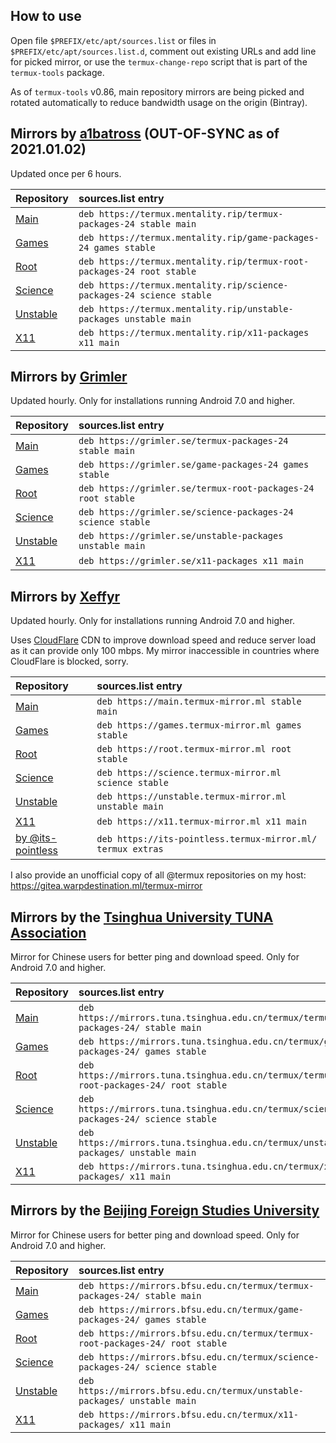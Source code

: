 ## How to use

Open file `$PREFIX/etc/apt/sources.list` or files in `$PREFIX/etc/apt/sources.list.d`, comment out existing URLs and add line for picked mirror, or use the `termux-change-repo` script that is part of the `termux-tools` package.

As of `termux-tools` v0.86, main repository mirrors are being picked and rotated automatically to reduce bandwidth usage on the origin (Bintray).

## Mirrors by [a1batross](https://github.com/a1batross) (OUT-OF-SYNC as of 2021.01.02)

Updated once per 6 hours.

|Repository|sources.list entry                                               |
|:---------|:----------------------------------------------------------------|
|[Main](https://github.com/termux/termux-packages)      |`deb https://termux.mentality.rip/termux-packages-24 stable main`|
|[Games](https://github.com/termux/game-packages)     |`deb https://termux.mentality.rip/game-packages-24 games stable` |
|[Root](https://github.com/termux/termux-root-packages)      |`deb https://termux.mentality.rip/termux-root-packages-24 root stable`|
|[Science](https://github.com/termux/science-packages)   |`deb https://termux.mentality.rip/science-packages-24 science stable`|
|[Unstable](https://github.com/termux/unstable-packages)  |`deb https://termux.mentality.rip/unstable-packages unstable main`|
|[X11](https://github.com/termux/x11-packages)       |`deb https://termux.mentality.rip/x11-packages x11 main`|

## Mirrors by [Grimler](https://github.com/grimler91)

Updated hourly. Only for installations running Android 7.0 and higher.

|Repository|sources.list entry                                               |
|:---------|:----------------------------------------------------------------|
|[Main](https://github.com/termux/termux-packages)      |`deb https://grimler.se/termux-packages-24 stable main`|
|[Games](https://github.com/termux/game-packages)     |`deb https://grimler.se/game-packages-24 games stable` |
|[Root](https://github.com/termux/termux-root-packages)      |`deb https://grimler.se/termux-root-packages-24 root stable`|
|[Science](https://github.com/termux/science-packages)   |`deb https://grimler.se/science-packages-24 science stable`|
|[Unstable](https://github.com/termux/unstable-packages)  |`deb https://grimler.se/unstable-packages unstable main`|
|[X11](https://github.com/termux/x11-packages)       |`deb https://grimler.se/x11-packages x11 main`|

## Mirrors by [Xeffyr](https://github.com/xeffyr)

Updated hourly. Only for installations running Android 7.0 and higher.

Uses [CloudFlare](https://www.cloudflare.com/) CDN to improve download speed and reduce server load as it can provide only
100 mbps. My mirror inaccessible in countries where CloudFlare is blocked, sorry.

|Repository|sources.list entry                                               |
|:---------|:----------------------------------------------------------------|
|[Main](https://github.com/termux/termux-packages)      |`deb https://main.termux-mirror.ml stable main`|
|[Games](https://github.com/termux/game-packages)     |`deb https://games.termux-mirror.ml games stable` |
|[Root](https://github.com/termux/termux-root-packages)      |`deb https://root.termux-mirror.ml root stable`|
|[Science](https://github.com/termux/science-packages)   |`deb https://science.termux-mirror.ml science stable`|
|[Unstable](https://github.com/termux/unstable-packages)  |`deb https://unstable.termux-mirror.ml unstable main`|
|[X11](https://github.com/termux/x11-packages)       |`deb https://x11.termux-mirror.ml x11 main`|
|[by @its-pointless](https://github.com/its-pointless/its-pointless.github.io)|`deb https://its-pointless.termux-mirror.ml/ termux extras`|

I also provide an unofficial copy of all @termux repositories on my host: https://gitea.warpdestination.ml/termux-mirror

## Mirrors by the [Tsinghua University TUNA Association](https://tuna.moe/)

Mirror for Chinese users for better ping and download speed. Only for Android 7.0 and higher.

|Repository|sources.list entry                                               |
|:---------|:----------------------------------------------------------------|
|[Main](https://github.com/termux/termux-packages)      |`deb https://mirrors.tuna.tsinghua.edu.cn/termux/termux-packages-24/ stable main`|
|[Games](https://github.com/termux/game-packages)     |`deb https://mirrors.tuna.tsinghua.edu.cn/termux/game-packages-24/ games stable` |
|[Root](https://github.com/termux/termux-root-packages)      |`deb https://mirrors.tuna.tsinghua.edu.cn/termux/termux-root-packages-24/ root stable`|
|[Science](https://github.com/termux/science-packages)   |`deb https://mirrors.tuna.tsinghua.edu.cn/termux/science-packages-24/ science stable`|
|[Unstable](https://github.com/termux/unstable-packages)  |`deb https://mirrors.tuna.tsinghua.edu.cn/termux/unstable-packages/ unstable main`|
|[X11](https://github.com/termux/x11-packages)       |`deb https://mirrors.tuna.tsinghua.edu.cn/termux/x11-packages/ x11 main`|

## Mirrors by the [Beijing Foreign Studies University](http://www.bfsu.edu.cn/)

Mirror for Chinese users for better ping and download speed. Only for Android 7.0 and higher.

|Repository|sources.list entry                                               |
|:---------|:----------------------------------------------------------------|
|[Main](https://github.com/termux/termux-packages)      |`deb https://mirrors.bfsu.edu.cn/termux/termux-packages-24/ stable main`|
|[Games](https://github.com/termux/game-packages)     |`deb https://mirrors.bfsu.edu.cn/termux/game-packages-24/ games stable` |
|[Root](https://github.com/termux/termux-root-packages)      |`deb https://mirrors.bfsu.edu.cn/termux/termux-root-packages-24/ root stable`|
|[Science](https://github.com/termux/science-packages)   |`deb https://mirrors.bfsu.edu.cn/termux/science-packages-24/ science stable`|
|[Unstable](https://github.com/termux/unstable-packages)  |`deb https://mirrors.bfsu.edu.cn/termux/unstable-packages/ unstable main`|
|[X11](https://github.com/termux/x11-packages)       |`deb https://mirrors.bfsu.edu.cn/termux/x11-packages/ x11 main`|

